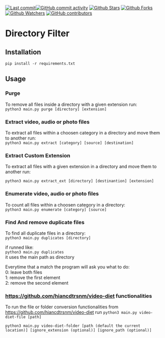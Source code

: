 [![Last commit](https://img.shields.io/github/last-commit/javieroramas/file-wizard.svg?style=flat)](https://github.com/javieroramas/file_wizard/commits)[![GitHub commit activity](https://img.shields.io/github/commit-activity/m/javieroramas/file-wizard)](https://github.com/javieroramas/file_wizard/commits) [![Github Stars](https://img.shields.io/github/stars/javieroramas/file-wizard?style=flat&logo=github)](https://github.com/javieroramas/file_wizard) [![Github Forks](https://img.shields.io/github/forks/javieroramas/file-wizard?style=flat&logo=github)](https://github.com/javieroramas/file_wizard) [![Github Watchers](https://img.shields.io/github/watchers/javieroramas/file-wizard?style=flat&logo=github)](https://github.com/javieroramas/file_wizard) [![GitHub contributors](https://img.shields.io/github/contributors/javieroramas/file-wizard)](https://github.com/javieroramas/file_wizard/graphs/contributors)
# Directory Filter

## Installation

`pip install -r requirements.txt`

## Usage

### Purge
To remove all files inside a directory with a given extension run:<br>
`python3 main.py purge [directory] [extension]`

### Extract video, audio or photo files
To extract all files within a choosen category in a directory and move them to another run:<br>
`python3 main.py extract [category] [source] [destination]`

### Extract Custom Extension
To extract all files with a given extension in a directory and move them to another run:<br>

`python3 main.py extract_ext [directory] [destinantion] [extension]`

### Enumerate video, audio or photo files
To count all files within a choosen category in a directory:<br>
`python3 main.py enumerate [category] [source]`

### Find And remove duplicate files
To find all duplicate files in a directory:<br>
`python3 main.py duplicates [directory]`

if runned like:<br>
`python3 main.py duplicates`<br>
it uses the main path as directory

Everytime that a match the program will ask you what to do:<br>
0: leave both files<br>
1: remove the first element<br>
2: remove the second element<br>

### https://github.com/hiancdtrsnm/video-diet functionalities
To run the file or folder conversion functionalities from https://github.com/hiancdtrsnm/video-diet run
`python3 main.py video-diet-file [path]`

`python3 main.py video-diet-folder [path (default the current location)] [ignore_extension (optional)] [ignore_path (optional)]`
